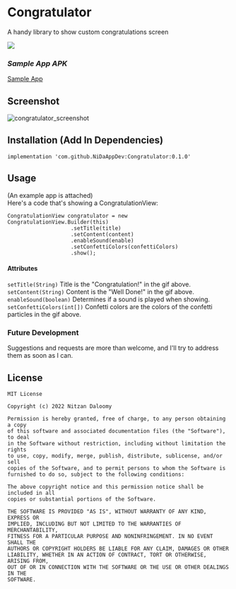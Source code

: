 # Congratulator
A handy library to show custom congratulations screen

[![](https://jitpack.io/v/NiDaAppDev/Congratulator.svg)](https://jitpack.io/#NiDaAppDev/Congratulator)

### <b><i>Sample App APK</b></i>
[Sample App]([https://github.com/NiDaAppDev/Congratulator/blob/master/Congratulator/sample%20app.apk](https://github.com/NiDaAppDev/Congratulator/raw/master/Congratulator/sample%20app.apk))

## Screenshot

![congratulator_screenshot](https://user-images.githubusercontent.com/30749705/182738184-864bd340-3632-40f8-b28d-f4feaf5b2c3b.gif)

## Installation (Add In Dependencies)
	implementation 'com.github.NiDaAppDev:Congratulator:0.1.0'

## Usage
(An example app is attached)\
Here's a code that's showing a CongratulationView:

	CongratulationView congratulator = new CongratulationView.Builder(this)
                        .setTitle(title)
                        .setContent(content)
                        .enableSound(enable)
                        .setConfettiColors(confettiColors)
                        .show();
#### Attributes
<code>setTitle(String)</code> Title is the "Congratulation!" in the gif above.\
<code>setContent(String)</code> Content is the "Well Done!" in the gif above.\
<code>enableSound(boolean)</code> Determines if a sound is played when showing.\
<code>setConfettiColors(int[])</code> Confetti colors are the colors of the confetti particles in the gif above.

### Future Development
Suggestions and requests are more than welcome, and I'll try to address them as soon as I can.

## License
	MIT License

	Copyright (c) 2022 Nitzan Daloomy

	Permission is hereby granted, free of charge, to any person obtaining a copy
	of this software and associated documentation files (the "Software"), to deal
	in the Software without restriction, including without limitation the rights
	to use, copy, modify, merge, publish, distribute, sublicense, and/or sell
	copies of the Software, and to permit persons to whom the Software is
	furnished to do so, subject to the following conditions:

	The above copyright notice and this permission notice shall be included in all
	copies or substantial portions of the Software.

	THE SOFTWARE IS PROVIDED "AS IS", WITHOUT WARRANTY OF ANY KIND, EXPRESS OR
	IMPLIED, INCLUDING BUT NOT LIMITED TO THE WARRANTIES OF MERCHANTABILITY,
	FITNESS FOR A PARTICULAR PURPOSE AND NONINFRINGEMENT. IN NO EVENT SHALL THE
	AUTHORS OR COPYRIGHT HOLDERS BE LIABLE FOR ANY CLAIM, DAMAGES OR OTHER
	LIABILITY, WHETHER IN AN ACTION OF CONTRACT, TORT OR OTHERWISE, ARISING FROM,
	OUT OF OR IN CONNECTION WITH THE SOFTWARE OR THE USE OR OTHER DEALINGS IN THE
	SOFTWARE.

